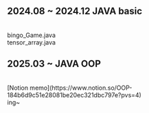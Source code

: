 <h2>2024.08 ~ 2024.12 JAVA basic</h2><br>
  bingo_Game.java <br>
  tensor_array.java <br>
  
<h2>2025.03 ~ JAVA OOP </h2> <br>
[Notion memo](https://www.notion.so/OOP-184b6d9c51e28081be20ec321dbc797e?pvs=4)<br>
  ing~  
